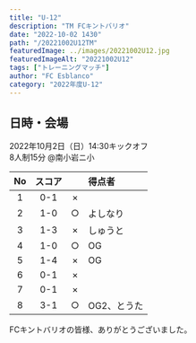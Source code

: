 ```yaml
---
title: "U-12"
description: "TM FCキントバリオ"
date: "2022-10-02 1430"
path: "/20221002U12TM"
featuredImage: ../images/20221002U12.jpg
featuredImageAlt: "20221002U12"
tags: ["トレーニングマッチ"]
author: "FC Esblanco"
category: "2022年度U-12"
---
```


## 日時・会場

2022年10月2日（日）14:30キックオフ<br>
8人制15分
@南小岩ニ小

|No  | スコア |   | 得点者 |
|:--:|:-----:|:-:|:------|
| 1  | 0-1    |× ||
| 2  | 1-0    |○ |よしなり|
| 3  | 1-3    |× |しゅうと|
| 4  | 1-0    |○ |OG|
| 5  | 1-4    |× |OG|
| 6  | 0-1    |× ||
| 7  | 0-1    |× ||
| 8  | 3-1    |○ |OG2、とうた|


FCキントバリオの皆様、ありがとうございました。